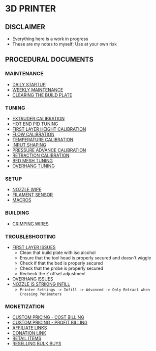 # 3D PRINTER
## DISCLAIMER
- Everything here is a work in progress
- These are my notes to myself; Use at your own risk

## PROCEDURAL DOCUMENTS

### MAINTENANCE
 - [DAILY STARTUP](/DOCS/DAILY_STARTUP.MD)
 - [WEEKLY MAINTENANCE](/DOCS/WEEKLY_MAINTENANCE.MD)
 - [CLEARING THE BUILD PLATE](/DOCS/CLEARING_BUILD_PLATE.MD)
 
### TUNING
- [EXTRUDER CALIBRATION](/DOCS/EXTRUDER_CALIBRATION.MD)
- [HOT END PID TUNING](/DOCS/HOT_END_PID_TUNING.MD)
- [FIRST LAYER HEIGHT CALIBRATION](/DOCS/FIRST_LAYER_CALIBRATION.MD)
- [FLOW CALIBRATION](/DOCS/FLOW_CALIBRATION.MD)
- [TEMPERATURE CALIBRATION](/DOCS/TEMPERATURE_CALIBRATION.MD)
- [INPUT SHAPING](/DOCS/INPUT_SHAPING.MD)
- [PRESSURE ADVANCE CALIBRATION](/DOCS/PRESSURE_ADVANCE_CALIBRATION.MD)
- [RETRACTION CALIBRATION](/DOCS/RETRACTION_CALIBRATION.MD)
- [BED MESH TUNING](/DOCS/MESH_TUNING.MD)
- [OVERHANG TUNING](/DOCS/OVERHANG_TUNING.MD)

### SETUP
- [NOZZLE WIPE]()
- [FILAMENT SENSOR]()
- [MACROS]()

### BUILDING
- [CRIMPING WIRES]()

### TROUBLESHOOTING
- [FIRST LAYER ISSUES]()
  - Clean that build plate with iso alcohol
  - Ensure that the tool head is properly secured and doesn't wiggle
  - Check if that the bed is properly secured
  - Check that the probe is properly secured
  - Recheck the Z offset adjustment
- [OVERHANG ISSUES]()
- [NOZZLE IS STRIKING INFILL]()
  - `Printer Settings -> Infill -> Advanced -> Only Retract when Crossing Perimeters`

### MONETIZATION
- [CUSTOM PRICING - COST BILLING]()
- [CUSTOM PRICING - PROFIT BILLING]()
- [AFFILIATE LINKS]()
- [DONATION LINK]()
- [RETAIL ITEMS]()
- [RESELLING BULK BUYS]()
